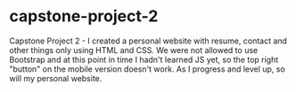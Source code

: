 # capstone-project-2
Capstone Project 2 - I created a personal website with resume, contact and other things only using HTML and CSS. We were not allowed to use Bootstrap and at this point in time I hadn't learned JS yet, so the top right "button" on the mobile version doesn't work. As I progress and level up, so will my personal website.
